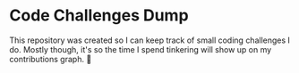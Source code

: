 # Code Challenges Dump

This repository was created so I can keep track of small coding challenges I do.
Mostly though, it's so the time I spend tinkering will show up on my contributions graph. :shrug: